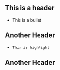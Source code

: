 ## This is a header
- This is a bullet

## Another Header
- `This is highlight` 

## Another Header
